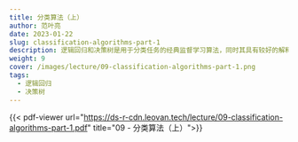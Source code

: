 ```yaml
---
title: 分类算法（上）
author: 范叶亮
date: 2023-01-22
slug: classification-algorithms-part-1
description: 逻辑回归和决策树是用于分类任务的经典监督学习算法，同时其具有较好的解释性。
weight: 9
cover: /images/lecture/09-classification-algorithms-part-1.png
tags:
  - 逻辑回归
  - 决策树
---
```


{{< pdf-viewer url="https://ds-r-cdn.leovan.tech/lecture/09-classification-algorithms-part-1.pdf" title="09 - 分类算法（上）">}}
